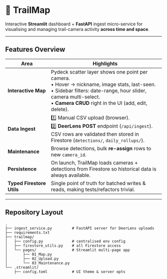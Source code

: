 # 🦌 TrailMap

Interactive **Streamlit** dashboard + **FastAPI** ingest micro-service for visualising and managing trail-camera activity **across time and space**.

---

## Features Overview

| Area | Highlights |
|------|------------|
| **Interactive Map** | Pydeck scatter layer shows one point per camera.<br>• Hover → nickname, image stats, last-seen.<br>• Sidebar filters: date-range, hour slider, camera multi-select.<br>• **Camera CRUD** right in the UI (add, edit, delete). |
| **Data Ingest** | 1️⃣ Manual CSV upload (browser).<br>2️⃣ **DeerLens POST** endpoint (`/api/ingest`).<br>CSV rows are validated then stored in Firestore (`detections/`, `daily_rollups/`). |
| **Maintenance** | Browse detections, bulk **re-assign** rows to new `camera_id`. |
| **Persistence** | On launch, TrailMap loads cameras + detections from Firestore so historical data is always available. |
| **Typed Firestore Utils** | Single point of truth for batched writes & reads, making tests/refactors trivial. |

---

## Repository Layout

```text
.
├── ingest_service.py         # FastAPI server for DeerLens uploads
├── requirements.txt
├── trailmap/
│   ├── config.py             # centralised env config
│   ├── firestore_utils.py    # all Firestore access
│   └── pages/                # Streamlit multi-page app
│       ├── 01_Map.py
│       ├── 02_Upload.py
│       └── 03_Maintenance.py
└── .streamlit/
    ├── config.toml           # UI theme & server opts
 
